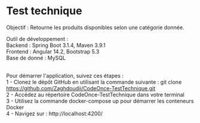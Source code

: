 # Test technique

Objectif : Retourne les produits disponibles selon une catégorie donnée.

Outil de développement : <br/>
Backend : Spring Boot 3.1.4, Maven 3.9.1  <br/>
Frontend : Angular 14.2, Bootstrap 5.3 <br/> 
Base de donné : MySQL  <br/>
 <br/>
 
Pour démarrer l'application,  suivez ces étapes :  <br/>
1 - Clonez le dépôt GitHub en utilisant la commande suivante : git clone https://github.com/Zaghdoudii/CodeOnce-TestTechnique.git <br/>
2 - Accédez au répertoire CodeOnce-TestTechnique dans votre terminal <br/>
3 - Utilisez la commande docker-compose up pour démarrer les conteneurs Docker  <br/>
4 - Navigez sur : http://localhost:4200/ <br/>

